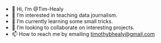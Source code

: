 - 👋 Hi, I’m @Tim-Healy
- 👀 I’m interested in teaching data journalism.
- 🌱 I’m currently learning some small tricks.
- 💞️ I’m looking to collaborate on interesting projects.
- 📫 How to reach me by emailing timothybhealy@gmail.com

<!---
Tim-Healy/Tim-Healy is a ✨ special ✨ repository because its `README.md` (this file) appears on your GitHub profile.
You can click the Preview link to take a look at your changes.
--->
